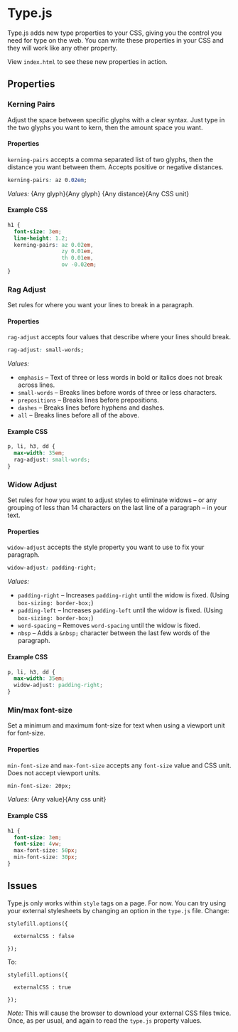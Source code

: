 Type.js
=======

Type.js adds new type properties to your CSS, giving you the control you need for type on the web. You can write these properties in your CSS and they will work like any other property.

View `index.html` to see these new properties in action.

## Properties

### Kerning Pairs
Adjust the space between specific glyphs with a clear syntax. Just type in the two glyphs you want to kern, then the amount space you want.

#### Properties
`kerning-pairs` accepts a comma separated list of two glyphs, then the distance you want between them. Accepts positive or negative distances.
```CSS
kerning-pairs: az 0.02em; 
```
_Values:_ {Any glyph}{Any glyph} {Any distance}{Any CSS unit}

#### Example CSS
```CSS
h1 {
  font-size: 3em;
  line-height: 1.2;
  kerning-pairs: az 0.02em,
                 zy 0.01em,
                 th 0.01em,
                 ov -0.02em; 
}
```

### Rag Adjust
Set rules for where you want your lines to break in a paragraph.

#### Properties
`rag-adjust` accepts four values that describe where your lines should break.
```CSS
rag-adjust: small-words;
```
_Values:_
* `emphasis` – Text of three or less words in bold or italics does not break across lines.
* `small-words` – Breaks lines before words of three or less characters.
* `prepositions` – Breaks lines before prepositions.
* `dashes` – Breaks lines before hyphens and dashes.
* `all` – Breaks lines before all of the above.


#### Example CSS
```CSS
p, li, h3, dd {
  max-width: 35em;
  rag-adjust: small-words;
}
```

### Widow Adjust
Set rules for how you want to adjust styles to eliminate widows – or any grouping of less than 14 characters on the last line of a paragraph – in your text.

#### Properties
`widow-adjust` accepts the style property you want to use to fix your paragraph.
```CSS
widow-adjust: padding-right;
```
_Values:_
* `padding-right` – Increases `padding-right` until the widow is fixed. (Using `box-sizing: border-box;`)
* `padding-left` – Increases `padding-left` until the widow is fixed. (Using `box-sizing: border-box;`)
* `word-spacing` – Removes `word-spacing` until the widow is fixed.
* `nbsp` – Adds a `&nbsp;` character between the last few words of the paragraph.


#### Example CSS
```CSS
p, li, h3, dd {
  max-width: 35em;
  widow-adjust: padding-right;
}
```

### Min/max font-size
Set a minimum and maximum font-size for text when using a viewport unit for font-size.

#### Properties
`min-font-size` and `max-font-size` accepts any `font-size` value and CSS unit. Does not accept viewport units.
```CSS
min-font-size: 20px;
```
_Values:_ {Any value}{Any css unit}

#### Example CSS
```CSS
h1 {
  font-size: 3em;
  font-size: 4vw;
  max-font-size: 50px;
  min-font-size: 30px;
}
```

## Issues

Type.js only works within `style` tags on a page. For now. You can try using your external stylesheets by changing an option in the `type.js` file. Change:

```JS
stylefill.options({
  
  externalCSS : false
  
});
```

To:
```JS
stylefill.options({
  
  externalCSS : true
  
});
```

_Note:_ This will cause the browser to download your external CSS files twice. Once, as per usual, and again to read the `type.js` property values. 
